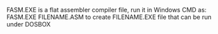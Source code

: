 FASM.EXE is a flat assembler compiler file,
run it in Windows CMD as: FASM.EXE FILENAME.ASM to create FILENAME.EXE file that can be run under DOSBOX
